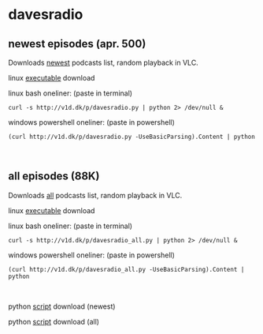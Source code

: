 # davesradio

## newest episodes (apr. 500)

Downloads [newest](https://raw.githubusercontent.com/taext/powercasts/master/newest.txt) podcasts list, random playback in VLC.

linux [executable](http://v1d.dk/linux/http://v1d.dk/linux/davesradio) download

linux bash oneliner: (paste in terminal)

    curl -s http://v1d.dk/p/davesradio.py | python 2> /dev/null &

windows powershell oneliner: (paste in powershell)

    (curl http://v1d.dk/p/davesradio.py -UseBasicParsing).Content | python

<br>

## all episodes (88K)

Downloads [all](https://raw.githubusercontent.com/taext/powercasts/master/podcasts_opml.txt) podcasts list, random playback in VLC.

linux [executable](http://v1d.dk/linux/davesradio_all) download

linux bash oneliner: (paste in terminal)

    curl -s http://v1d.dk/p/davesradio_all.py | python 2> /dev/null &

windows powershell oneliner: (paste in powershell)

    (curl http://v1d.dk/p/davesradio_all.py -UseBasicParsing).Content | python

<br>

python [script](v1d.dk/p/davesradio.py) download (newest)

python [script](v1d.dk/p/davesradio.py_all) download (all)